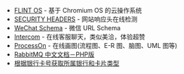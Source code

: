 * [FLINT OS](https://flintos.com/) - 基于 Chromium OS 的云操作系统
* [SECURITY HEADERS](https://securityheaders.io/) - 网站响应头在线检测
* [WeChat Schema](https://spacekid.me/weixin-url-schemes/) - 微信 URL Schema
* [Intercom](https://www.intercom.com/) - 在线客服聊天，类似美洽，体验超赞
* [ProcessOn](https://www.processon.com/) - 在线画图(流程图、E-R 图、脑图、UML 图等)
* [RabbitMQ 中文文档－PHP版](https://www.gitbook.com/book/xiaoxiami/rabbitmq_into_chinese_php/details)
* [根据银行卡号获取所属银行和卡片类型](https://ccdcapi.alipay.com/validateAndCacheCardInfo.json?_input_charset=utf-8&cardNo=卡号&cardBinCheck=true)